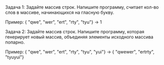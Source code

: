 Задача 1: Задайте массив строк. Напишите программу, считает кол-во слов в массиве, начинающихся на гласную букву.

Пример: { "qwe", "wer", "ert", "rty", "tyu"} -> 1

Задача 2: Задайте массив строк. Напишите программу, которая генерирует новый массив, объединяя элементы исходного массива попарно.

Пример: { "qwe", "wer", "ert", "rty", "tyu", "yui"} -> { "qwewer", "ertrty", "tyuyui"}